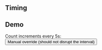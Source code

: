 ## Timing

## Demo

<div data-signals-count="0" data-on-interval__duration.5s.leading="@get('/examples/polling/interval')"
  class="text-primary">
  <div>Count increments every 5s: <span data-text="$count"></span></div>
  <button data-on-click="@get('/examples/polling/interval')" class="btn btn-primary">Manual override (should not disrupt
    the interval)</button>
</div>